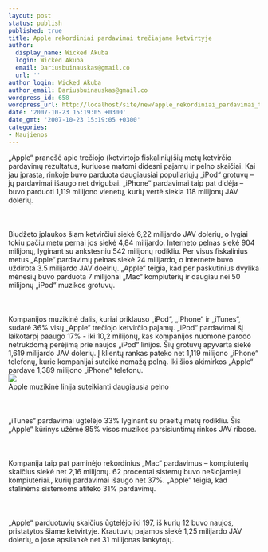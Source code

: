```yaml
---
layout: post
status: publish
published: true
title: Apple rekordiniai pardavimai trečiajame ketvirtyje
author:
  display_name: Wicked Akuba
  login: Wicked Akuba
  email: Dariusbuinauskas@gmail.co
  url: ''
author_login: Wicked Akuba
author_email: Dariusbuinauskas@gmail.co
wordpress_id: 658
wordpress_url: http://localhost/site/new/apple_rekordiniai_pardavimai_treciajame_ketvirtyje/
date: '2007-10-23 15:19:05 +0300'
date_gmt: '2007-10-23 15:19:05 +0300'
categories:
- Naujienos
---
```

<p>„Apple“ pranešė apie trečiojo (ketvirtojo fiskalinių)šių metų ketvirčio pardavimų rezultatus, kuriuose matomi didesni pajamų ir pelno skaičiai. Kai jau įprasta, rinkoje buvo parduota daugiausiai populiariųjų „iPod“ grotuvų – jų pardavimai išaugo net dvigubai. „iPhone“ pardavimai taip pat didėja – buvo parduoti 1,119 milijono vienetų, kurių vertė siekia 118 milijonų JAV dolerių.<br />
<br><br />
<br>Biudžeto įplaukos šiam ketvirčiui siekė 6,22 milijardo JAV dolerių, o lygiai tokiu pačiu metu pernai jos siekė 4,84 milijardo. Interneto pelnas siekė 904 milijonų, lyginant su ankstesniu 542 milijonų rodikliu. Per visus fiskalinius metus „Apple“ pardavimų pelnas siekė 24 milijardo, o internete buvo uždirbta 3.5 milijardo JAV doelrių. „Apple“ teigia, kad per paskutinius dvylika mėnesių buvo parduota 7 milijonai „Mac“ kompiuterių ir daugiau nei 50 milijonų „iPod“ muzikos grotuvų.<br />
<br><br />
<br>Kompanijos muzikinė dalis, kuriai priklauso „iPod“, „iPhone“ ir „iTunes“, sudarė 36% visų „Apple“ trečiojo ketvirčio pajamų. „iPod“ pardavimai šį laikotarpį paaugo 17% - iki 10,2 milijonų, kas kompanijos nuomone parodo netrukdomą perėjimą prie naujos „iPod“ linijos. Šių grotuvų apyvarta siekė 1,619 milijardo JAV dolerių. Į klientų rankas pateko net 1,119 milijono  „iPhone“ telefonų, kurie kompanijai suteikė nemažą pelną. Iki šios akimirkos „Apple“ pardavė 1,389 milijono „iPhone“ telefonų.<br><img src=" http://blog.wired.com/gadgets/newi-pods.jpg"><br><span class="saltinis">Apple muzikinė linija suteikianti daugiausia pelno</span><br />
<br><br />
<br>„iTunes“ pardavimai ūgtelėjo 33% lyginant su praeitų metų rodikliu. Šis „Apple“ kūrinys užėmė 85% visos muzikos parsisiuntimų rinkos JAV ribose.<br />
<br><br />
<br>Kompanija taip pat paminėjo rekordinius „Mac“ pardavimus – kompiuterių skaičius siekė net 2,16 milijonų. 62 procentai sistemų buvo nešiojamieji kompiuteriai., kurių pardavimai išaugo net 37%. „Apple“ teigia, kad stalinėms sistemoms atiteko 31% pardavimų.<br />
<br><br />
<br>„Apple“ parduotuvių skaičius ūgtelėjo iki 197, iš kurių 12 buvo naujos, pristatytos šiame ketvirtyje. Krautuvių pajamos siekė 1,25 milijardo JAV dolerių, o jose apsilankė net 31 milijonas lankytojų.<br />
<br></p>
